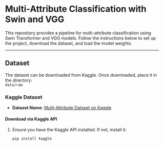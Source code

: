 # **Multi-Attribute Classification with Swin and VGG**

This repository provides a pipeline for multi-attribute classification using Swin Transformer and VGG models. Follow the instructions below to set up the project, download the dataset, and load the model weights.

---

## **Dataset**

The dataset can be downloaded from Kaggle. Once downloaded, place it in the directory:  
`data/raw`

### **Kaggle Dataset**
- **Dataset Name**: [Multi-Attribute Dataset on Kaggle](https://www.kaggle.com/competitions/visual-taxonomy/data)  

#### **Download via Kaggle API**
1. Ensure you have the Kaggle API installed. If not, install it:
   ```bash
   pip install kaggle
 
